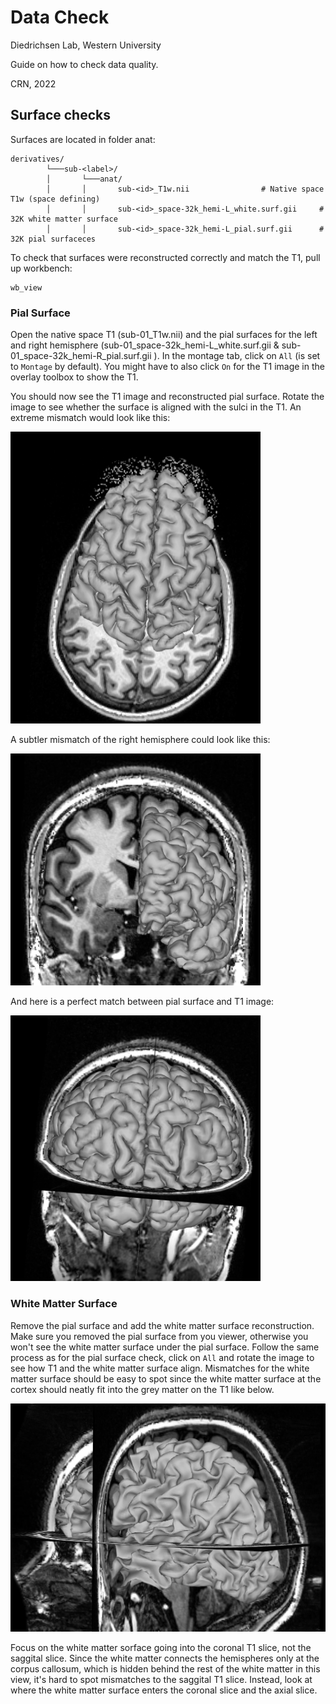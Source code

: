 # Data Check
Diedrichsen Lab, Western University

Guide on how to check data quality.

CRN, 2022

## Surface checks
Surfaces are located in folder anat:

    derivatives/
            └───sub-<label>/
            │       └───anat/
            │       │       sub-<id>_T1w.nii                # Native space T1w (space defining)
            │       │       sub-<id>_space-32k_hemi-L_white.surf.gii     # 32K white matter surface
            │       │       sub-<id>_space-32k_hemi-L_pial.surf.gii      # 32K pial surfaceces



To check that surfaces were reconstructed correctly and match the T1, pull up workbench:

```
wb_view
```

### Pial Surface

Open the native space T1 (sub-01_T1w.nii) and the pial surfaces for the left and right hemisphere (sub-01_space-32k_hemi-L_white.surf.gii & sub-01_space-32k_hemi-R_pial.surf.gii ). In the montage tab, click on ```All``` (is set to ```Montage``` by default). You might have to also click ```On``` for the T1 image in the overlay toolbox to show the T1.

You should now see the T1 image and reconstructed pial surface. Rotate the image to see whether the surface is aligned with the sulci in the T1. An extreme mismatch would look like this:

<img src="../docs/surface_check_1.png" alt="PialSurface_largeOffset" width="400"/>

A subtler mismatch of the right hemisphere could look like this:

<img src="../docs/surface_check_2.png" alt="PialSurface_slightOffset" width="400"/>

And here is a perfect match between pial surface and T1 image:

<img src="../docs/surface_check_3.png" alt="PialSurface_Match" width="400"/>

### White Matter Surface

Remove the pial surface and add the white matter surface reconstruction. Make sure you removed the pial surface from you viewer, otherwise you won't see the white matter surface under the pial surface. Follow the same process as for the pial surface check, click on ```All``` and rotate the image to see how T1 and the white matter surface align. Mismatches for the white matter surface should be easy to spot since the white matter surface at the cortex should neatly fit into the grey matter on the T1 like below.

<img src="../docs/surface_check_4.png" alt="WMSurface_Match" width="600"/>


Focus on the white matter sorface going into the coronal T1 slice, not the saggital slice. Since the white matter connects the hemispheres only at the corpus callosum, which is hidden behind the rest of the white matter in this view, it's hard to spot mismatches to the saggital T1 slice. Instead, look at where the white matter surface enters the coronal slice and the axial slice.



